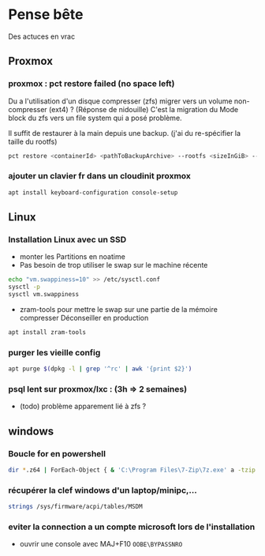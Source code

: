 # Pense bête

Des actuces en vrac

## Proxmox

### proxmox : pct restore failed (no space left)

Du a l'utilisation d'un disque compresser (zfs) migrer vers un volume non-compresser (ext4) ?
(Réponse de nidouille) C'est la migration du Mode block du zfs vers un file system qui a posé problème.


Il suffit de restaurer à la main depuis une backup. (j'ai du re-spécifier la taille du rootfs)

```bash
pct restore <containerId> <pathToBackupArchive> --rootfs <sizeInGiB> --storage <nameOfTargetStorage>
```

### ajouter un clavier fr dans un cloudinit proxmox

```bash
apt install keyboard-configuration console-setup
```


## Linux

### Installation Linux avec un SSD

* monter les Partitions en noatime
* Pas besoin de trop utiliser le swap sur le machine récente
```bash
echo "vm.swappiness=10" >> /etc/sysctl.conf
sysctl -p
sysctl vm.swappiness
```
* zram-tools pour mettre le swap sur une partie de la mémoire compresser
Déconseiller en production
```bash
apt install zram-tools
```
### purger les vieille config 

```bash
apt purge $(dpkg -l | grep '^rc' | awk '{print $2}')
```
###  psql lent sur proxmox/lxc : (3h => 2 semaines)

* (todo) problème apparement lié à zfs ?

## windows

### Boucle for en powershell
```bash
dir *.z64 | ForEach-Object { & 'C:\Program Files\7-Zip\7z.exe' a -tzip $_.BaseName $_.Name }
```

### récupérer la clef windows d'un laptop/minipc,...

```bash
strings /sys/firmware/acpi/tables/MSDM
```
### eviter la connection a un compte microsoft lors de l'installation

* ouvrir une console avec MAJ+F10
``OOBE\BYPASSNRO``
